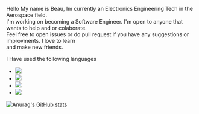 Hello My name is Beau, Im currently an Electronics Engineering Tech in the Aerospace field.   
I'm working on becoming a Software Engineer. I'm open to anyone that wants to help and or colaborate.  
Feel free to open issues or do pull request if you have any suggestions or improvments. I love to learn  
and make new friends.  


I Have used the following languages
* ![](https://img.shields.io/badge/Python-cPython_3.x-green)
* ![](https://img.shields.io/badge/CircuitPython-CircuitPython-blueviolet)
* ![](https://img.shields.io/badge/CSharp-CSharp-red)
* ![](https://img.shields.io/badge/Arduino-Wire-green)

[![Anurag's GitHub stats](https://github-readme-stats.vercel.app/api?username=Beau28713&show_icons=true&theme=highcontrast)](https://github.com/anuraghazra/github-readme-stats)

